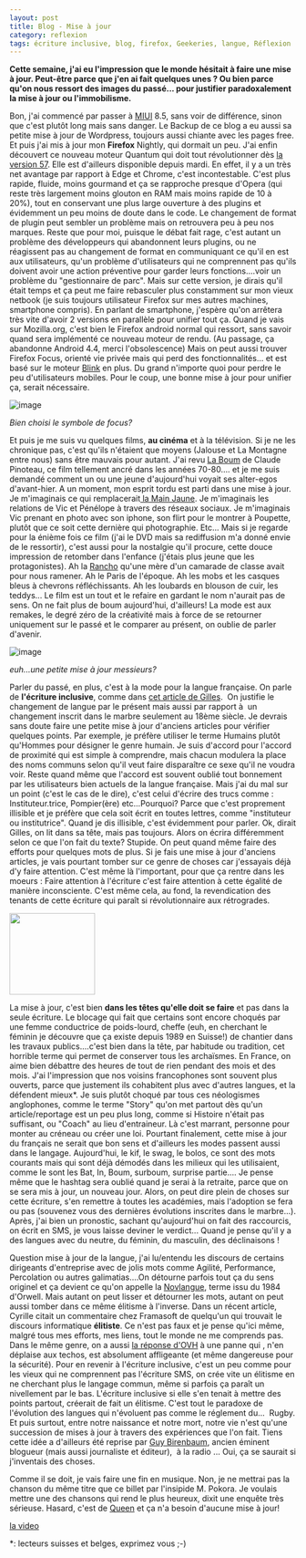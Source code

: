 ```yaml
---
layout: post
title: Blog - Mise à jour
category: reflexion
tags: écriture inclusive, blog, firefox, Geekeries, langue, Réflexion
---
```

**Cette semaine, j'ai eu l'impression que le monde hésitait à faire une mise à jour. Peut-être parce que j'en ai fait quelques unes ? Ou bien parce qu'on nous ressort des images du passé... pour justifier paradoxalement la mise à jour ou l'immobilisme.**

Bon, j'ai commencé par passer à <a href="https://cheziceman.wordpress.com/2017/11/10/blog-larrivee-dun-nouveau-bebe-numerique/">MIUI</a> 8.5, sans voir de différence, sinon que c'est plutôt long mais sans danger. Le Backup de ce blog a eu aussi sa petite mise à jour de Wordpress, toujours aussi chiante avec les pages free. Et puis j'ai mis à jour mon **Firefox** Nightly, qui dormait un peu. J'ai enfin découvert ce nouveau moteur Quantum qui doit tout révolutionner dès <a href="https://leblogdolivyeahh.wordpress.com/2017/11/12/logiciel-firefox-57-quantum/">la version 57</a>. Elle est d'ailleurs disponible depuis mardi. En effet, il y a un très net avantage par rapport à Edge et Chrome, c'est incontestable. C'est plus rapide, fluide, moins gourmand et ça se rapproche presque d'Opera (qui reste très largement moins glouton en RAM mais moins rapide de 10 à 20%), tout en conservant une plus large ouverture à des plugins et évidemment un peu moins de doute dans le code. Le changement de format de plugin peut sembler un problème mais on retrouvera peu à peu nos marques. Reste que pour moi, puisque le débat fait rage, c'est autant un problème des développeurs qui abandonnent leurs plugins, ou ne réagissent pas au changement de format en communiquant ce qu'il en est aux utilisateurs, qu'un problème d'utilisateurs qui ne comprennent pas qu'ils doivent avoir une action préventive pour garder leurs fonctions....voir un problème du "gestionnaire de parc". Mais sur cette version, je dirais qu'il était temps et ça peut me faire rebasculer plus constamment sur mon vieux netbook (je suis toujours utilisateur Firefox sur mes autres machines, smartphone compris). En parlant de smartphone, j'espère qu'on arrêtera très vite d'avoir 2 versions en parallèle pour unifier tout ça. Quand je vais sur Mozilla.org, c'est bien le Firefox android normal qui ressort, sans savoir quand sera implémenté ce nouveau moteur de rendu. (Au passage, ça abandonne Android 4.4, merci l'obsolescence) Mais on peut aussi trouver Firefox Focus, orienté vie privée mais qui perd des fonctionnalités... et est basé sur le moteur <a href="https://fr.wikipedia.org/wiki/Blink_(moteur_de_rendu)">Blink</a> en plus. Du grand n'importe quoi pour perdre le peu d'utilisateurs mobiles. Pour le coup, une bonne mise à jour pour unifier ça, serait nécessaire.

![image](https://cheziceman.files.wordpress.com/2017/11/firefoxfocus.png)

*Bien choisi le symbole de focus?*

Et puis je me suis vu quelques films, **au cinéma** et à la télévision. Si je ne les chronique pas, c'est qu'ils n'étaient que moyens (Jalouse et La Montagne entre nous) sans être mauvais pour autant. J'ai revu <a href="https://fr.wikipedia.org/wiki/La_boum">La Boum</a> de Claude Pinoteau, ce film tellement ancré dans les années 70-80.... et je me suis demandé comment un ou une jeune d'aujourd'hui voyait ses alter-egos d'avant-hier. A un moment, mon esprit tordu est parti dans une mise à jour. Je m'imaginais ce qui remplacerait<a href="https://fr.wikipedia.org/wiki/La_Main_jaune"> la Main Jaune</a>. Je m'imaginais les relations de Vic et Pénélope à travers des réseaux sociaux. Je m'imaginais Vic prenant en photo avec son iphone, son flirt pour le montrer à Poupette, plutôt que ce soit cette dernière qui photographie. Etc... Mais si je regarde pour la énième fois ce film (j'ai le DVD mais sa rediffusion m'a donné envie de le ressortir), c'est aussi pour la nostalgie qu'il procure, cette douce impression de retomber dans l'enfance (j'étais plus jeune que les protagonistes). Ah la <a href="https://fr.wikipedia.org/wiki/Matra-Simca_Rancho">Rancho</a> qu'une mère d'un camarade de classe avait pour nous ramener. Ah le Paris de l'époque. Ah les mobs et les casques bleus à chevrons réfléchissants. Ah les loubards en blouson de cuir, les teddys... Le film est un tout et le refaire en gardant le nom n'aurait pas de sens. On ne fait plus de boum aujourd'hui, d'ailleurs! La mode est aux remakes, le degré zéro de la créativité mais à force de se retourner uniquement sur le passé et le comparer au présent, on oublie de parler d'avenir.

![image](https://cheziceman.files.wordpress.com/2017/11/fashion80.jpg)

*euh...une petite mise à jour messieurs?*

Parler du passé, en plus, c'est à la mode pour la langue française. On parle de **l'écriture inclusive**, comme dans <a href="https://www.parigotmanchot.fr/2017/11/12/ecrire-les-femmes/">cet article de Gilles</a>.  On justifie le changement de langue par le présent mais aussi par rapport à  un changement inscrit dans le marbre seulement au 18ème siècle. Je devrais sans doute faire une petite mise à jour d'anciens articles pour vérifier quelques points. Par exemple, je préfère utiliser le terme Humains plutôt qu'Hommes pour désigner le genre humain. Je suis d'accord pour l'accord de proximité qui est simple à comprendre, mais chacun modulera la place des noms communs selon qu'il veut faire disparaître ce sexe qu'il ne voudra voir. Reste quand même que l'accord est souvent oublié tout bonnement par les utilisateurs bien actuels de la langue française. Mais j'ai du mal sur un point (c'est le cas de le dire), c'est celui d'écrire des trucs comme : Instituteur.trice, Pompier(ère) etc...Pourquoi? Parce que c'est proprement illisible et je préfère que cela soit écrit en toutes lettres, comme "instituteur ou institutrice". Quand je dis illisible, c'est évidemment pour parler. Ok, dirait Gilles, on lit dans sa tête, mais pas toujours. Alors on écrira différemment selon ce que l'on fait du texte? Stupide. On peut quand même faire des efforts pour quelques mots de plus. Si je fais une mise à jour d'anciens articles, je vais pourtant tomber sur ce genre de choses car j'essayais déjà d'y faire attention. C'est même là l'important, pour que ça rentre dans les moeurs : Faire attention à l'écriture c'est faire attention à cette égalité de manière inconsciente. C'est même cela, au fond, la revendication des tenants de cette écriture qui paraît si révolutionnaire aux rétrogrades.

<img class="aligncenter size-thumbnail wp-image-21573" src="https://cheziceman.files.wordpress.com/2017/11/moustachefemme.jpg?w=150" alt="" width="150" height="143" />

La mise à jour, c'est bien **dans les têtes qu'elle doit se faire** et pas dans la seule écriture. Le blocage qui fait que certains sont encore choqués par une femme conductrice de poids-lourd, cheffe (euh, en cherchant le féminin je découvre que ça existe depuis 1989 en Suisse!) de chantier dans les travaux publics....c'est bien dans la tête, par habitude ou tradition, cet horrible terme qui permet de conserver tous les archaïsmes. En France, on aime bien débattre des heures de tout de rien pendant des mois et des mois. J'ai l'impression que nos voisins francophones sont souvent plus ouverts, parce que justement ils cohabitent plus avec d'autres langues, et la défendent mieux*. Je suis plutôt choqué par tous ces néologismes anglophones, comme le terme "Story" qu'on met partout dès qu'un article/reportage est un peu plus long, comme si Histoire n'était pas suffisant, ou "Coach" au lieu d'entraineur. Là c'est marrant, personne pour monter au créneau ou créer une loi. Pourtant finalement, cette mise à jour du français ne serait que bon sens et d'ailleurs les modes passent aussi dans le langage. Aujourd'hui, le kif, le swag, le bolos, ce sont des mots courants mais qui sont déjà démodés dans les milieux qui les utilisaient, comme le sont les Bat, In, Boum, surboum, surprise partie.... Je pense même que le hashtag sera oublié quand je serai à la retraite, parce que on se sera mis à jour, un nouveau jour. Alors, on peut dire plein de choses sur cette écriture, s'en remettre à toutes les académies, mais l'adoption se fera ou pas (souvenez vous des dernières évolutions inscrites dans le marbre...). Après, j'ai bien un pronostic, sachant qu'aujourd'hui on fait des raccourcis, on écrit en SMS, je vous laisse deviner le verdict... Quand je pense qu'il y a des langues avec du neutre, du féminin, du masculin, des déclinaisons !

Question mise à jour de la langue, j'ai lu/entendu les discours de certains dirigeants d'entreprise avec de jolis mots comme Agilité, Performance, Percolation ou autres galimatias....On détourne parfois tout ça du sens originel et ça devient ce qu'on appelle la <a href="https://fr.wikipedia.org/wiki/Novlangue">Novlangue</a>, terme issu du 1984 d'Orwell. Mais autant on peut lisser et détourner les mots, autant on peut aussi tomber dans ce même élitisme à l'inverse. Dans un récent article, Cyrille citait un commentaire chez Framasoft de quelqu'un qui trouvait le discours informatique **élitiste**. Ce n'est pas faux et je pense qu'ici même, malgré tous mes efforts, mes liens, tout le monde ne me comprends pas.  Dans le même genre, on a aussi <a href="https://www.frenchweb.fr/quand-le-patron-dovh-fait-une-communication-deconnectee-des-attentes-de-ses-clients/308414">la réponse d'OVH</a> à une panne qui , n'en déplaise aux techos, est absolument affligeante (et même dangereuse pour la sécurité). Pour en revenir à l'écriture inclusive, c'est un peu comme pour les vieux qui ne comprennent pas l'écriture SMS, on crée vite un élitisme en ne cherchant plus le langage commun, même si parfois ça paraît un nivellement par le bas. L'écriture inclusive si elle s'en tenait à mettre des points partout, créerait de fait un élitisme. C'est tout le paradoxe de l'évolution des langues qui n'évoluent pas comme le réglement du...  Rugby. Et puis surtout, entre notre naissance et notre mort, notre vie n'est qu'une succession de mises à jour à travers des expériences que l'on fait. Tiens cette idée a d'ailleurs été reprise par <a href="http://www.francetvinfo.fr/replay-radio/mise-a-jour/">Guy Birenbaum</a>, ancien éminent blogueur (mais aussi journaliste et éditeur),  à la radio ... Oui, ça se saurait si j'inventais des choses.

Comme il se doit, je vais faire une fin en musique. Non, je ne mettrai pas la chanson du même titre que ce billet par l'insipide M. Pokora. Je voulais mettre une des chansons qui rend le plus heureux, dixit une enquête très sérieuse. Hasard, c'est de <a href="https://cheziceman.wordpress.com/2008/08/06/queen-a-day-at-the-races/">Queen</a> et ça n'a besoin d'aucune mise à jour!

[la video](https://www.youtube.com/watch?v=HgzGwKwLmgM)

*: lecteurs suisses et belges, exprimez vous ;-)
